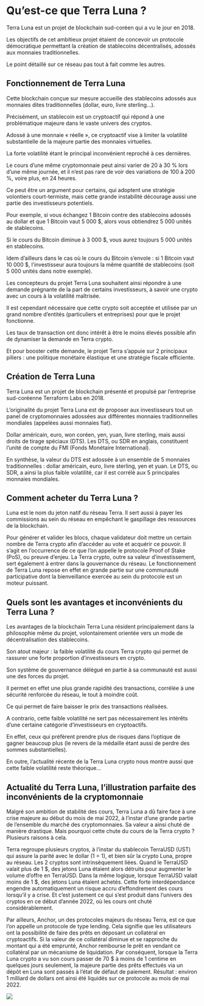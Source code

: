 # Qu’est-ce que Terra Luna ?

Terra Luna est un projet de blockchain sud-coréen qui a vu le jour en 2018.

Les objectifs de cet ambitieux projet étaient de concevoir un protocole démocratique permettant la création de stablecoins décentralisés, adossés aux monnaies traditionnelles.

Le point détaillé sur ce réseau pas tout à fait comme les autres.

## Fonctionnement de Terra Luna

Cette blockchain conçue sur mesure accueille des stablecoins adossés aux monnaies dites traditionnelles (dollar, euro, livre sterling…).

Précisément, un stablecoin est un cryptoactif qui répond à une problématique majeure dans le vaste univers des cryptos.

Adossé à une monnaie « réelle », ce cryptoactif vise à limiter la volatilité substantielle de la majeure partie des monnaies virtuelles.

La forte volatilité étant le principal inconvénient reproché à ces dernières.

Le cours d’une même cryptomonnaie peut ainsi varier de 20 à 30 % lors d’une même journée, et il n’est pas rare de voir des variations de 100 à 200 %, voire plus, en 24 heures.

Ce peut être un argument pour certains, qui adoptent une stratégie volontiers court-termiste, mais cette grande instabilité décourage aussi une partie des investisseurs potentiels.

Pour exemple, si vous échangez 1 Bitcoin contre des stablecoins adossés au dollar et que 1 Bitcoin vaut 5 000 $, alors vous obtiendrez 5 000 unités de stablecoins.

Si le cours du Bitcoin diminue à 3 000 $, vous aurez toujours 5 000 unités en stablecoins.

Idem d’ailleurs dans le cas où le cours du Bitcoin s’envole : si 1 Bitcoin vaut 10 000 $, l’investisseur aura toujours la même quantité de stablecoins (soit 5 000 unités dans notre exemple).

Les concepteurs du projet Terra Luna souhaitent ainsi répondre à une demande prégnante de la part de certains investisseurs, à savoir une crypto avec un cours à la volatilité maîtrisée.

Il est cependant nécessaire que cette crypto soit acceptée et utilisée par un grand nombre d’entités (particuliers et entreprises) pour que le projet fonctionne.

Les taux de transaction ont donc intérêt à être le moins élevés possible afin de dynamiser la demande en Terra crypto.

Et pour booster cette demande, le projet Terra s’appuie sur 2 principaux piliers : une politique monétaire élastique et une stratégie fiscale efficiente.

## Création de Terra Luna

Terra Luna est un projet de blockchain présenté et propulsé par l’entreprise sud-coréenne Terraform Labs en 2018.

L’originalité du projet Terra Luna est de proposer aux investisseurs tout un panel de cryptomonnaies adossées aux différentes monnaies traditionnelles mondiales (appelées aussi monnaies fiat).

Dollar américain, euro, won coréen, yen, yuan, livre sterling, mais aussi droits de tirage spéciaux (DTS). Les DTS, ou SDR en anglais, constituent l’unité de compte du FMI (Fonds Monétaire International).

En synthèse, la valeur du DTS est adossée à un ensemble de 5 monnaies traditionnelles : dollar américain, euro, livre sterling, yen et yuan. Le DTS, ou SDR, a ainsi la plus faible volatilité, car il est corrélé aux 5 principales monnaies mondiales.

## Comment acheter du Terra Luna ?

Luna est le nom du jeton natif du réseau Terra. Il sert aussi à payer les commissions au sein du réseau en empêchant le gaspillage des ressources de la blockchain.

Pour générer et valider les blocs, chaque validateur doit mettre un certain nombre de Terra crypto afin d’accéder au vote et acquérir ce pouvoir. Il s’agit en l’occurrence de ce que l’on appelle le protocole Proof of Stake (PoS), ou preuve d’enjeu. La Terra crypto, outre sa valeur d’investissement, sert également à entrer dans la gouvernance du réseau. Le fonctionnement de Terra Luna repose en effet en grande partie sur une communauté participative dont la bienveillance exercée au sein du protocole est un moteur puissant.

## Quels sont les avantages et inconvénients du Terra Luna ?

Les avantages de la blockchain Terra Luna résident principalement dans la philosophie même du projet, volontairement orientée vers un mode de décentralisation des stablecoins.

Son atout majeur : la faible volatilité du cours Terra crypto qui permet de rassurer une forte proportion d’investisseurs en crypto.

Son système de gouvernance délégué en partie à sa communauté est aussi une des forces du projet.

Il permet en effet une plus grande rapidité des transactions, corrélée à une sécurité renforcée du réseau, le tout à moindre coût.

Ce qui permet de faire baisser le prix des transactions réalisées.

A contrario, cette faible volatilité ne sert pas nécessairement les intérêts d’une certaine catégorie d’investisseurs en cryptoactifs.

En effet, ceux qui préfèrent prendre plus de risques dans l’optique de gagner beaucoup plus (le revers de la médaille étant aussi de perdre des sommes substantielles).

En outre, l’actualité récente de la Terra Luna crypto nous montre aussi que cette faible volatilité reste théorique…

## Actualité du Terra Luna, l’illustration parfaite des inconvénients de la cryptomonnaie

Malgré son ambition de stabilité des cours, Terra Luna a dû faire face à une crise majeure au début du mois de mai 2022, à l’instar d’une grande partie de l’ensemble du marché des cryptomonnaies. Sa valeur a ainsi chuté de manière drastique. Mais pourquoi cette chute du cours de la Terra crypto ? Plusieurs raisons à cela.

Terra regroupe plusieurs cryptos, à l’instar du stablecoin TerraUSD (UST) qui assure la parité avec le dollar (1 = 1), et bien sûr la crypto Luna, propre au réseau. Les 2 cryptos sont intrinsèquement liées. Quand le TerraUSD valait plus de 1 $, des jetons Luna étaient alors détruits pour augmenter le volume d’offre en TerraUSD. Dans la même logique, lorsque TerraUSD valait moins de 1 $, des jetons Luna étaient achetés. Cette forte interdépendance engendre automatiquement un risque accru d’effondrement des cours lorsqu’il y a crise. Et c’est justement ce qui s’est produit dans l’univers des cryptos en ce début d’année 2022, où les cours ont chuté considérablement.

Par ailleurs, Anchor, un des protocoles majeurs du réseau Terra, est ce que l’on appelle un protocole de type lending. Cela signifie que les utilisateurs ont la possibilité de faire des prêts en déposant un collatéral en cryptoactifs. Si la valeur de ce collatéral diminue et se rapproche du montant qui a été emprunté, Anchor rembourse le prêt en vendant ce collatéral par un mécanisme de liquidation. Par conséquent, lorsque la Terra Luna crypto a vu son cours passer de 70 $ à moins de 1 centime en quelques jours seulement, la majeure partie des prêts effectués via un dépôt en Luna sont passés à l’état de défaut de paiement. Résultat : environ 1 milliard de dollars ont ainsi été liquidés sur ce protocole au mois de mai 2022.

![](https://www.presse-citron.net/app/uploads/2022/05/Terra-UST-Luna-chute-mai-2022.jpg)
